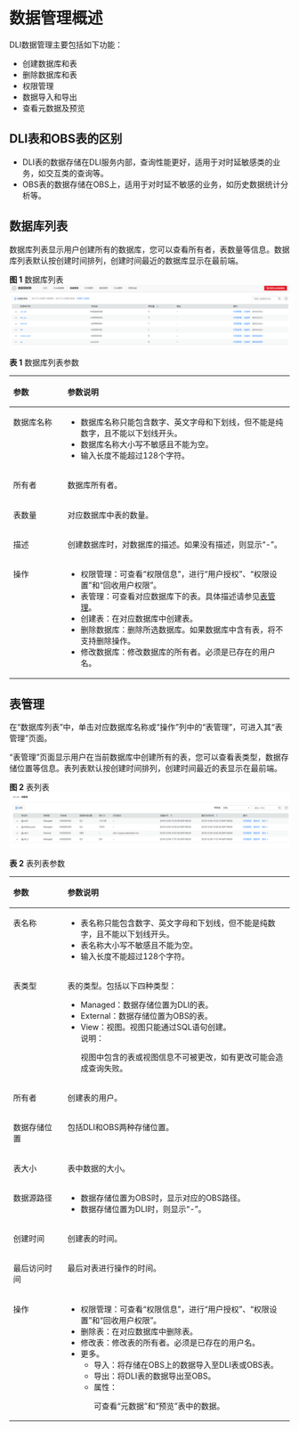 # 数据管理概述<a name="dli_01_0228"></a>

DLI数据管理主要包括如下功能：

-   创建数据库和表
-   删除数据库和表
-   权限管理
-   数据导入和导出
-   查看元数据及预览

## DLI表和OBS表的区别<a name="section16492487104553"></a>

-   DLI表的数据存储在DLI服务内部，查询性能更好，适用于对时延敏感类的业务，如交互类的查询等。
-   OBS表的数据存储在OBS上，适用于对时延不敏感的业务，如历史数据统计分析等。

## 数据库列表<a name="section5483076810476"></a>

数据库列表显示用户创建所有的数据库，您可以查看所有者，表数量等信息。数据库列表默认按创建时间排列，创建时间最近的数据库显示在最前端。

**图 1**  数据库列表<a name="fig5533194073111"></a>  
![](figures/数据库列表.png "数据库列表")

**表 1**  数据库列表参数

<a name="table3950169215120"></a>
<table><thead align="left"><tr id="row2555468715120"><th class="cellrowborder" valign="top" width="19.35%" id="mcps1.2.3.1.1"><p id="p4021197415120"><a name="p4021197415120"></a><a name="p4021197415120"></a>参数</p>
</th>
<th class="cellrowborder" valign="top" width="80.65%" id="mcps1.2.3.1.2"><p id="p3594448915120"><a name="p3594448915120"></a><a name="p3594448915120"></a>参数说明</p>
</th>
</tr>
</thead>
<tbody><tr id="row46758327132"><td class="cellrowborder" valign="top" width="19.35%" headers="mcps1.2.3.1.1 "><p id="p16413434141957"><a name="p16413434141957"></a><a name="p16413434141957"></a>数据库名称</p>
</td>
<td class="cellrowborder" valign="top" width="80.65%" headers="mcps1.2.3.1.2 "><a name="ul0758121215"></a><a name="ul0758121215"></a><ul id="ul0758121215"><li>数据库名称只能包含数字、英文字母和下划线，但不能是纯数字，且不能以下划线开头。</li><li>数据库名称大小写不敏感且不能为空。</li><li>输入长度不能超过128个字符。</li></ul>
</td>
</tr>
<tr id="row31011923151038"><td class="cellrowborder" valign="top" width="19.35%" headers="mcps1.2.3.1.1 "><p id="p10671857151038"><a name="p10671857151038"></a><a name="p10671857151038"></a>所有者</p>
</td>
<td class="cellrowborder" valign="top" width="80.65%" headers="mcps1.2.3.1.2 "><p id="p89431923510"><a name="p89431923510"></a><a name="p89431923510"></a>数据库所有者。</p>
</td>
</tr>
<tr id="row36301606171658"><td class="cellrowborder" valign="top" width="19.35%" headers="mcps1.2.3.1.1 "><p id="p14394959151048"><a name="p14394959151048"></a><a name="p14394959151048"></a>表数量</p>
</td>
<td class="cellrowborder" valign="top" width="80.65%" headers="mcps1.2.3.1.2 "><p id="p51238775151048"><a name="p51238775151048"></a><a name="p51238775151048"></a>对应数据库中表的数量。</p>
</td>
</tr>
<tr id="row6424839516213"><td class="cellrowborder" valign="top" width="19.35%" headers="mcps1.2.3.1.1 "><p id="p50569641162134"><a name="p50569641162134"></a><a name="p50569641162134"></a>描述</p>
</td>
<td class="cellrowborder" valign="top" width="80.65%" headers="mcps1.2.3.1.2 "><p id="p18910361162145"><a name="p18910361162145"></a><a name="p18910361162145"></a>创建数据库时，对数据库的描述。如果没有描述，则显示“-”。</p>
</td>
</tr>
<tr id="row1662880815250"><td class="cellrowborder" valign="top" width="19.35%" headers="mcps1.2.3.1.1 "><p id="p475621615250"><a name="p475621615250"></a><a name="p475621615250"></a>操作</p>
</td>
<td class="cellrowborder" valign="top" width="80.65%" headers="mcps1.2.3.1.2 "><a name="ul15800707615"></a><a name="ul15800707615"></a><ul id="ul15800707615"><li>权限管理：可查看“权限信息”，进行“用户授权”、“权限设置”和“回收用户权限”。</li><li>表管理：可查看对应数据库下的表。具体描述请参见<a href="#section4377195513315">表管理</a>。</li><li>创建表：在对应数据库中创建表。</li><li>删除数据库：删除所选数据库。如果数据库中含有表，将不支持删除操作。</li><li>修改数据库：修改数据库的所有者。必须是已存在的用户名。</li></ul>
</td>
</tr>
</tbody>
</table>

## 表管理<a name="section4377195513315"></a>

在“数据库列表”中，单击对应数据库名称或“操作”列中的“表管理”，可进入其“表管理”页面。

“表管理”页面显示用户在当前数据库中创建所有的表，您可以查看表类型，数据存储位置等信息。表列表默认按创建时间排列，创建时间最近的表显示在最前端。

**图 2**  表列表<a name="fig27674592355"></a>  
![](figures/表列表.png "表列表")

**表 2**  表列表参数

<a name="table96567183916"></a>
<table><thead align="left"><tr id="row666212153915"><th class="cellrowborder" valign="top" width="19.35%" id="mcps1.2.3.1.1"><p id="p46667183914"><a name="p46667183914"></a><a name="p46667183914"></a>参数</p>
</th>
<th class="cellrowborder" valign="top" width="80.65%" id="mcps1.2.3.1.2"><p id="p96671811393"><a name="p96671811393"></a><a name="p96671811393"></a>参数说明</p>
</th>
</tr>
</thead>
<tbody><tr id="row11671191143912"><td class="cellrowborder" valign="top" width="19.35%" headers="mcps1.2.3.1.1 "><p id="p367511143910"><a name="p367511143910"></a><a name="p367511143910"></a>表名称</p>
</td>
<td class="cellrowborder" valign="top" width="80.65%" headers="mcps1.2.3.1.2 "><a name="ul1677141143911"></a><a name="ul1677141143911"></a><ul id="ul1677141143911"><li>表名称只能包含数字、英文字母和下划线，但不能是纯数字，且不能以下划线开头。</li><li>表名称大小写不敏感且不能为空。</li><li>输入长度不能超过128个字符。</li></ul>
</td>
</tr>
<tr id="row611412316405"><td class="cellrowborder" valign="top" width="19.35%" headers="mcps1.2.3.1.1 "><p id="p1211616239406"><a name="p1211616239406"></a><a name="p1211616239406"></a>表类型</p>
</td>
<td class="cellrowborder" valign="top" width="80.65%" headers="mcps1.2.3.1.2 "><p id="p17806105744415"><a name="p17806105744415"></a><a name="p17806105744415"></a>表的类型。包括以下四种类型：</p>
<a name="ul4538122617457"></a><a name="ul4538122617457"></a><ul id="ul4538122617457"><li>Managed：数据存储位置为DLI的表。</li><li>External：数据存储位置为OBS的表。</li><li>View：视图。视图只能通过SQL语句创建。<div class="note" id="note868165110415"><a name="note868165110415"></a><a name="note868165110415"></a><span class="notetitle"> 说明： </span><div class="notebody"><p id="p176811511419"><a name="p176811511419"></a><a name="p176811511419"></a>视图中包含的表或视图信息不可被更改，如有更改可能会造成查询失败。</p>
</div></div>
</li></ul>
</td>
</tr>
<tr id="row368271163910"><td class="cellrowborder" valign="top" width="19.35%" headers="mcps1.2.3.1.1 "><p id="p126843119397"><a name="p126843119397"></a><a name="p126843119397"></a>所有者</p>
</td>
<td class="cellrowborder" valign="top" width="80.65%" headers="mcps1.2.3.1.2 "><p id="p16879163915"><a name="p16879163915"></a><a name="p16879163915"></a>创建表的用户。</p>
</td>
</tr>
<tr id="row85734934613"><td class="cellrowborder" valign="top" width="19.35%" headers="mcps1.2.3.1.1 "><p id="p15815498469"><a name="p15815498469"></a><a name="p15815498469"></a>数据存储位置</p>
</td>
<td class="cellrowborder" valign="top" width="80.65%" headers="mcps1.2.3.1.2 "><p id="p15581549154616"><a name="p15581549154616"></a><a name="p15581549154616"></a>包括DLI和OBS两种存储位置。</p>
</td>
</tr>
<tr id="row2068751103914"><td class="cellrowborder" valign="top" width="19.35%" headers="mcps1.2.3.1.1 "><p id="p12689415397"><a name="p12689415397"></a><a name="p12689415397"></a>表大小</p>
</td>
<td class="cellrowborder" valign="top" width="80.65%" headers="mcps1.2.3.1.2 "><p id="p126908116391"><a name="p126908116391"></a><a name="p126908116391"></a>表中数据的大小。</p>
</td>
</tr>
<tr id="row1691131143918"><td class="cellrowborder" valign="top" width="19.35%" headers="mcps1.2.3.1.1 "><p id="p12693111143913"><a name="p12693111143913"></a><a name="p12693111143913"></a>数据源路径</p>
</td>
<td class="cellrowborder" valign="top" width="80.65%" headers="mcps1.2.3.1.2 "><a name="ul11123856135213"></a><a name="ul11123856135213"></a><ul id="ul11123856135213"><li>数据存储位置为OBS时，显示对应的OBS路径。</li><li>数据存储位置为DLI时，则显示“-”。</li></ul>
</td>
</tr>
<tr id="row164492116534"><td class="cellrowborder" valign="top" width="19.35%" headers="mcps1.2.3.1.1 "><p id="p1444914114533"><a name="p1444914114533"></a><a name="p1444914114533"></a>创建时间</p>
</td>
<td class="cellrowborder" valign="top" width="80.65%" headers="mcps1.2.3.1.2 "><p id="p1244981165312"><a name="p1244981165312"></a><a name="p1244981165312"></a>创建表的时间。</p>
</td>
</tr>
<tr id="row1808175125310"><td class="cellrowborder" valign="top" width="19.35%" headers="mcps1.2.3.1.1 "><p id="p108087545313"><a name="p108087545313"></a><a name="p108087545313"></a>最后访问时间</p>
</td>
<td class="cellrowborder" valign="top" width="80.65%" headers="mcps1.2.3.1.2 "><p id="p4808551537"><a name="p4808551537"></a><a name="p4808551537"></a>最后对表进行操作的时间。</p>
</td>
</tr>
<tr id="row1695151133915"><td class="cellrowborder" valign="top" width="19.35%" headers="mcps1.2.3.1.1 "><p id="p369521113915"><a name="p369521113915"></a><a name="p369521113915"></a>操作</p>
</td>
<td class="cellrowborder" valign="top" width="80.65%" headers="mcps1.2.3.1.2 "><a name="ul76971143914"></a><a name="ul76971143914"></a><ul id="ul76971143914"><li>权限管理：可查看“权限信息”，进行“用户授权”、“权限设置”和“回收用户权限”。</li><li>删除表：在对应数据库中删除表。</li><li>修改表：修改表的所有者。必须是已存在的用户名。</li><li>更多。<a name="ul8699103915813"></a><a name="ul8699103915813"></a><ul id="ul8699103915813"><li>导入：将存储在OBS上的数据导入至DLI表或OBS表。</li><li>导出：将DLI表的数据导出至OBS。</li><li>属性：<p id="p102561152802"><a name="p102561152802"></a><a name="p102561152802"></a>可查看“元数据”和“预览”表中的数据。</p>
</li></ul>
</li></ul>
</td>
</tr>
</tbody>
</table>

